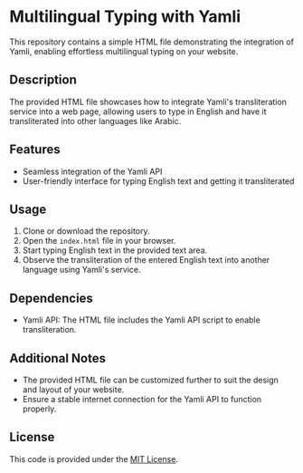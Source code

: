 # Multilingual Typing with Yamli

This repository contains a simple HTML file demonstrating the integration of Yamli, enabling effortless multilingual typing on your website.

## Description

The provided HTML file showcases how to integrate Yamli's transliteration service into a web page, allowing users to type in English and have it transliterated into other languages like Arabic.

## Features

- Seamless integration of the Yamli API
- User-friendly interface for typing English text and getting it transliterated

## Usage

1. Clone or download the repository.
2. Open the `index.html` file in your browser.
3. Start typing English text in the provided text area.
4. Observe the transliteration of the entered English text into another language using Yamli's service.

## Dependencies

- Yamli API: The HTML file includes the Yamli API script to enable transliteration.

## Additional Notes

- The provided HTML file can be customized further to suit the design and layout of your website.
- Ensure a stable internet connection for the Yamli API to function properly.

## License

This code is provided under the [MIT License](LICENSE).

